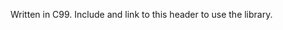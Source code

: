 <!----------------------------------------------------------------------------->

Written in C99. Include and link to this header to use the library.

<!----------------------------------------------------------------------------->
